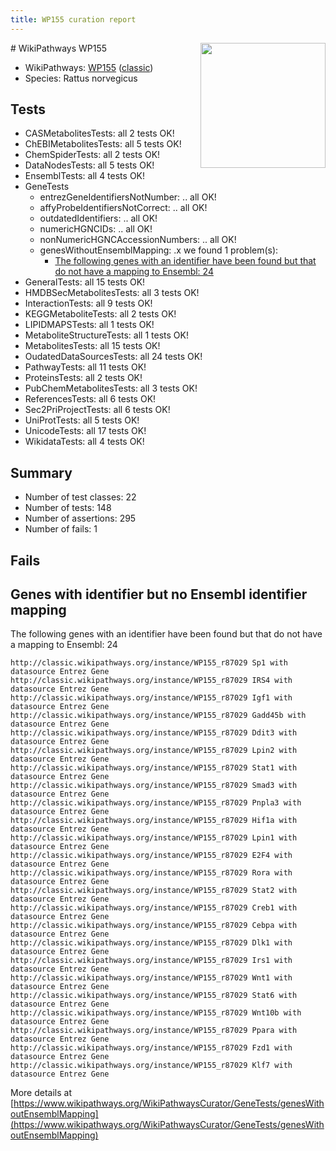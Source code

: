 ```yaml
---
title: WP155 curation report
---
```


<img style="float: right; width: 200px" src="https://upload.wikimedia.org/wikipedia/commons/thumb/8/83/Wplogo_with_text_500.png/640px-Wplogo_with_text_500.png" />
# WikiPathways WP155

* WikiPathways: [WP155](https://wikipathways.org/pathways/WP155) ([classic](https://classic.wikipathways.org/instance/WP155))
* Species: Rattus norvegicus
## Tests
* CASMetabolitesTests: all 2 tests OK!
* ChEBIMetabolitesTests: all 5 tests OK!
* ChemSpiderTests: all 2 tests OK!
* DataNodesTests: all 5 tests OK!
* EnsemblTests: all 4 tests OK!
* GeneTests
    * entrezGeneIdentifiersNotNumber: .. all OK!
    * affyProbeIdentifiersNotCorrect: .. all OK!
    * outdatedIdentifiers: .. all OK!
    * numericHGNCIDs: .. all OK!
    * nonNumericHGNCAccessionNumbers: .. all OK!
    * genesWithoutEnsemblMapping: .x we found 1 problem(s):
        * [The following genes with an identifier have been found but that do not have a mapping to Ensembl: 24](#c4e54330)
* GeneralTests: all 15 tests OK!
* HMDBSecMetabolitesTests: all 3 tests OK!
* InteractionTests: all 9 tests OK!
* KEGGMetaboliteTests: all 2 tests OK!
* LIPIDMAPSTests: all 1 tests OK!
* MetaboliteStructureTests: all 1 tests OK!
* MetabolitesTests: all 15 tests OK!
* OudatedDataSourcesTests: all 24 tests OK!
* PathwayTests: all 11 tests OK!
* ProteinsTests: all 2 tests OK!
* PubChemMetabolitesTests: all 3 tests OK!
* ReferencesTests: all 6 tests OK!
* Sec2PriProjectTests: all 6 tests OK!
* UniProtTests: all 5 tests OK!
* UnicodeTests: all 17 tests OK!
* WikidataTests: all 4 tests OK!


## Summary

* Number of test classes: 22
* Number of tests: 148
* Number of assertions: 295
* Number of fails: 1

## Fails

<a name="c4e54330" />

## Genes with identifier but no Ensembl identifier mapping

The following genes with an identifier have been found but that do not have a mapping to Ensembl: 24
```
http://classic.wikipathways.org/instance/WP155_r87029 Sp1 with datasource Entrez Gene
http://classic.wikipathways.org/instance/WP155_r87029 IRS4 with datasource Entrez Gene
http://classic.wikipathways.org/instance/WP155_r87029 Igf1 with datasource Entrez Gene
http://classic.wikipathways.org/instance/WP155_r87029 Gadd45b with datasource Entrez Gene
http://classic.wikipathways.org/instance/WP155_r87029 Ddit3 with datasource Entrez Gene
http://classic.wikipathways.org/instance/WP155_r87029 Lpin2 with datasource Entrez Gene
http://classic.wikipathways.org/instance/WP155_r87029 Stat1 with datasource Entrez Gene
http://classic.wikipathways.org/instance/WP155_r87029 Smad3 with datasource Entrez Gene
http://classic.wikipathways.org/instance/WP155_r87029 Pnpla3 with datasource Entrez Gene
http://classic.wikipathways.org/instance/WP155_r87029 Hif1a with datasource Entrez Gene
http://classic.wikipathways.org/instance/WP155_r87029 Lpin1 with datasource Entrez Gene
http://classic.wikipathways.org/instance/WP155_r87029 E2F4 with datasource Entrez Gene
http://classic.wikipathways.org/instance/WP155_r87029 Rora with datasource Entrez Gene
http://classic.wikipathways.org/instance/WP155_r87029 Stat2 with datasource Entrez Gene
http://classic.wikipathways.org/instance/WP155_r87029 Creb1 with datasource Entrez Gene
http://classic.wikipathways.org/instance/WP155_r87029 Cebpa with datasource Entrez Gene
http://classic.wikipathways.org/instance/WP155_r87029 Dlk1 with datasource Entrez Gene
http://classic.wikipathways.org/instance/WP155_r87029 Irs1 with datasource Entrez Gene
http://classic.wikipathways.org/instance/WP155_r87029 Wnt1 with datasource Entrez Gene
http://classic.wikipathways.org/instance/WP155_r87029 Stat6 with datasource Entrez Gene
http://classic.wikipathways.org/instance/WP155_r87029 Wnt10b with datasource Entrez Gene
http://classic.wikipathways.org/instance/WP155_r87029 Ppara with datasource Entrez Gene
http://classic.wikipathways.org/instance/WP155_r87029 Fzd1 with datasource Entrez Gene
http://classic.wikipathways.org/instance/WP155_r87029 Klf7 with datasource Entrez Gene
```

More details at [https://www.wikipathways.org/WikiPathwaysCurator/GeneTests/genesWithoutEnsemblMapping](https://www.wikipathways.org/WikiPathwaysCurator/GeneTests/genesWithoutEnsemblMapping)

